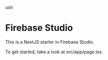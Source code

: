 ush
# Firebase Studio

This is a NextJS starter in Firebase Studio.

To get started, take a look at src/app/page.tsx.
